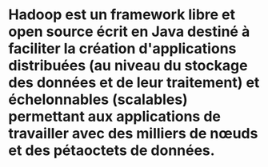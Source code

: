 # Hadoop est un framework libre et open source écrit en Java destiné à faciliter la création d'applications distribuées (au niveau du stockage des données et de leur traitement) et échelonnables (scalables) permettant aux applications de travailler avec des milliers de nœuds et des pétaoctets de données.
